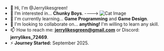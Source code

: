 - 👋 Hi, I'm @Jerrylikesgreen!  
- 👀 I’m interested in... **Chunky Boys**.  ----> ![Cat Image](https://placekitten.com/400/300)
- 🌱 I'm currently learning... **Game Programming** and **Game Design**.  
- 💞️ I'm looking to collaborate on... **anything!** I'm willing to learn any skill.  
- 📫 How to reach me: **jerrylikesgreen@gmail.com** or Discord: **jerrylikes_72469**.  
- ⚡ **Journey Started:** September 2025.  
